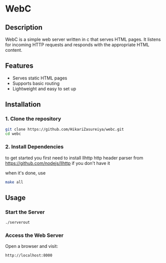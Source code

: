 # WebC

## Description
WebC is a simple web server written in c that serves HTML pages. It listens for incoming HTTP requests and responds with the appropriate HTML content.

## Features
- Serves static HTML pages
- Supports basic routing
- Lightweight and easy to set up

## Installation
### 1. Clone the repository
```sh
git clone https://github.com/HikariZasureiya/webc.git
cd webc
```

### 2. Install Dependencies

to get started you first need to install llhttp http header parser from
https://github.com/nodejs/llhttp if you don't have it

when it's done, use

```sh
make all
```

## Usage
### Start the Server
```sh
./serverout
```

### Access the Web Server
Open a browser and visit:
```
http://localhost:8000
```
